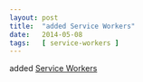 ```yaml
---
layout: post
title:  "added Service Workers"
date:   2014-05-08
tags:   [ service-workers ]
---
```


added [Service Workers](/spec/service-workers)

